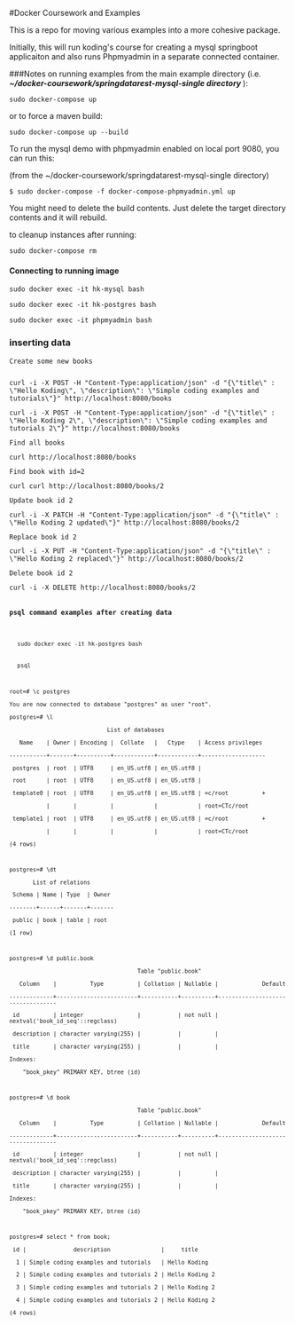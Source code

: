 #Docker Coursework and Examples

This is a repo for moving various examples into a more cohesive package.

Initially, this will run koding's course for creating a mysql springboot applicaiton and also runs Phpmyadmin in a separate connected container.

###Notes on running examples
from the main example directory (i.e. <i><b>~/docker-coursework/springdatarest-mysql-single directory </i></b>):

<p><code>sudo docker-compose up</code> 
<p>or to force a maven build:
  <p><code>sudo docker-compose up --build</code> 
   <p>
     <p>
<p>To run the mysql demo with phpmyadmin enabled on local port 9080, you can run this:
  <p>(from the ~/docker-coursework/springdatarest-mysql-single directory)
    <p><code>$ sudo docker-compose -f docker-compose-phpmyadmin.yml up</code>

You might need to delete the build contents.  Just delete the target directory contents and it will rebuild.
<p>to cleanup instances after running:
<p>  <code>sudo docker-compose rm</code>
<h4>Connecting to running image</h4>
<p>  <code>sudo docker exec -it hk-mysql bash</code>
<p>  <code>sudo docker exec -it hk-postgres bash</code>
<p>  <code>sudo docker exec -it phpmyadmin bash</code>
 
<h3>inserting data</h3> 
<code>Create some new books

<p>curl -i -X POST -H "Content-Type:application/json" -d "{\"title\" : \"Hello Koding\", \"description\": \"Simple coding examples and tutorials\"}" http://localhost:8080/books 
<p>curl -i -X POST -H "Content-Type:application/json" -d "{\"title\" : \"Hello Koding 2\", \"description\": \"Simple coding examples and tutorials 2\"}" http://localhost:8080/books
<p><p>Find all books
<p>curl http://localhost:8080/books
<p><p>Find book with id=2
<p>curl curl http://localhost:8080/books/2
<p><p>Update book id 2
<p>curl -i -X PATCH -H "Content-Type:application/json" -d "{\"title\" : \"Hello Koding 2 updated\"}" http://localhost:8080/books/2
<p><p>Replace book id 2
<p>curl -i -X PUT -H "Content-Type:application/json" -d "{\"title\" : \"Hello Koding 2 replaced\"}" http://localhost:8080/books/2
<p><p>Delete book id 2
<p>curl -i -X DELETE http://localhost:8080/books/2
  
<h4>psql command examples after creating data</h4>
<p>  <code>sudo docker exec -it hk-postgres bash</code>
 <p>  <code>psql
<p>     
<p>root=# \c postgres
<p>You are now connected to database "postgres" as user "root".
<p>postgres=# \l
<p>                             List of databases
<p>   Name    | Owner | Encoding |  Collate   |   Ctype    | Access privileges 
<p>-----------+-------+----------+------------+------------+-------------------
<p> postgres  | root  | UTF8     | en_US.utf8 | en_US.utf8 | 
<p> root      | root  | UTF8     | en_US.utf8 | en_US.utf8 | 
<p> template0 | root  | UTF8     | en_US.utf8 | en_US.utf8 | =c/root          +
<p>           |       |          |            |            | root=CTc/root
<p> template1 | root  | UTF8     | en_US.utf8 | en_US.utf8 | =c/root          +
<p>           |       |          |            |            | root=CTc/root
<p>(4 rows)
<p>
<p>postgres=# \dt
<p>       List of relations
<p> Schema | Name | Type  | Owner 
<p>--------+------+-------+-------
<p> public | book | table | root
<p>(1 row)
<p>
<p>postgres=# \d public.book
<p>                                      Table "public.book"
<p>   Column    |          Type          | Collation | Nullable |             Default              
<p>-------------+------------------------+-----------+----------+----------------------------------
<p> id          | integer                |           | not null | nextval('book_id_seq'::regclass)
<p> description | character varying(255) |           |          | 
<p> title       | character varying(255) |           |          | 
<p>Indexes:
<p>    "book_pkey" PRIMARY KEY, btree (id)
<p>
<p>postgres=# \d book
<p>                                      Table "public.book"
<p>   Column    |          Type          | Collation | Nullable |             Default              
<p>-------------+------------------------+-----------+----------+----------------------------------
<p> id          | integer                |           | not null | nextval('book_id_seq'::regclass)
<p> description | character varying(255) |           |          | 
<p> title       | character varying(255) |           |          | 
<p>Indexes:
<p>    "book_pkey" PRIMARY KEY, btree (id)
<p>
<p>postgres=# select * from book;
<p> id |              description               |     title      
<p>  1 | Simple coding examples and tutorials   | Hello Koding
<p>  2 | Simple coding examples and tutorials 2 | Hello Koding 2
<p>  3 | Simple coding examples and tutorials 2 | Hello Koding 2
<p>  4 | Simple coding examples and tutorials 2 | Hello Koding 2
<p>(4 rows)
